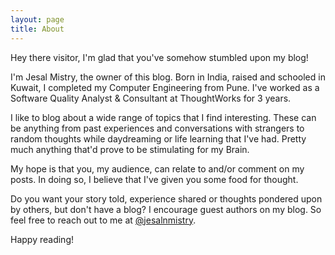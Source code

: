 ```yaml
---
layout: page
title: About
---
```


Hey there visitor, I'm glad that you've somehow stumbled upon my blog!

I'm Jesal Mistry, the owner of this blog. Born in India, raised and schooled in Kuwait, I completed my Computer Engineering from Pune. I've worked as a Software Quality Analyst & Consultant at ThoughtWorks for 3 years.

I like to blog about a wide range of topics that I find interesting. These can be anything from past experiences and conversations with strangers to random thoughts while daydreaming or life learning that I've had. Pretty much anything that'd prove to be stimulating for my Brain.

My hope is that you, my audience, can relate to and/or comment on my posts. In doing so, I believe that I've given you some food for thought.

Do you want your story told, experience shared or thoughts pondered upon by others, but don't have a blog? I encourage guest authors on my blog. So feel free to reach out to me at [@jesalnmistry](https://twitter.com/jesalnmistry).

Happy reading!